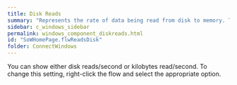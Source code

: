 ```yaml
---
title: Disk Reads
summary: "Represents the rate of data being read from disk to memory. There is one Disk Reads dataflow for every disk in the Disks panel."
sidebar: c_windows_sidebar
permalink: windows_component_diskreads.html
id: "SoWHomePage.flwReadsDisk"
folder: ConnectWindows
---
```





You can show either disk reads/second or kilobytes read/second. To change this setting, right-click the flow and select the appropriate option.
